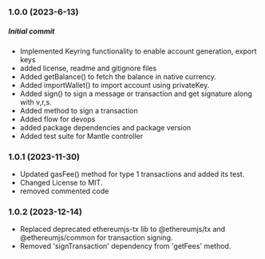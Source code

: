 ### 1.0.0 (2023-6-13)

##### Initial commit

- Implemented Keyring functionality to enable account generation, export keys
- added license, readme and gitignore files
- Added getBalance() to fetch the balance in native currency.
- Added importWallet() to import account using privateKey.
- Added sign() to sign a message or transaction and get signature along with v,r,s.
- Added method to sign a transaction
- Added flow for devops
- added package dependencies and package version
- Added test suite for Mantle controller

### 1.0.1 (2023-11-30)

- Updated gasFee() method for type 1 transactions and added its test.
- Changed License to MIT.
- removed commented code

### 1.0.2 (2023-12-14)

- Replaced deprecated ethereumjs-tx lib to @ethereumjs/tx and @ethereumjs/common for transaction signing.
- Removed 'signTransaction' dependency from 'getFees' method.
